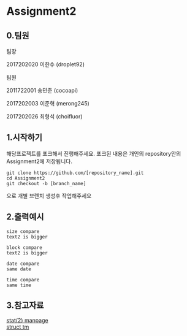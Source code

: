 # Assignment2
## 0.팀원
팀장

2017202020 이한수 (droplet92)

팀원

2011722001 송민준 (cocoapi)

2017202003 이준혁 (merong245)

2017202026 최형석 (choifluor)

## 1.시작하기
해당프로젝트를 포크해서 진행해주세요.
포크된 내용은 개인의 repository안의 Assignment2에 저장됩니다.
```
git clone https://github.com/[repository_name].git
cd Assignment2
git checkout -b [branch_name]
```
으로 개별 브랜치 생성후 작업해주세요

## 2.출력예시
```
size compare
text2 is bigger

block compare
text2 is bigger

date compare
same date

time compare
same time
```

## 3.참고자료
[stat(2) manpage](http://man7.org/linux/man-pages/man2/stat.2.html)  
[struct tm](http://www.cplusplus.com/reference/ctime/tm/)

